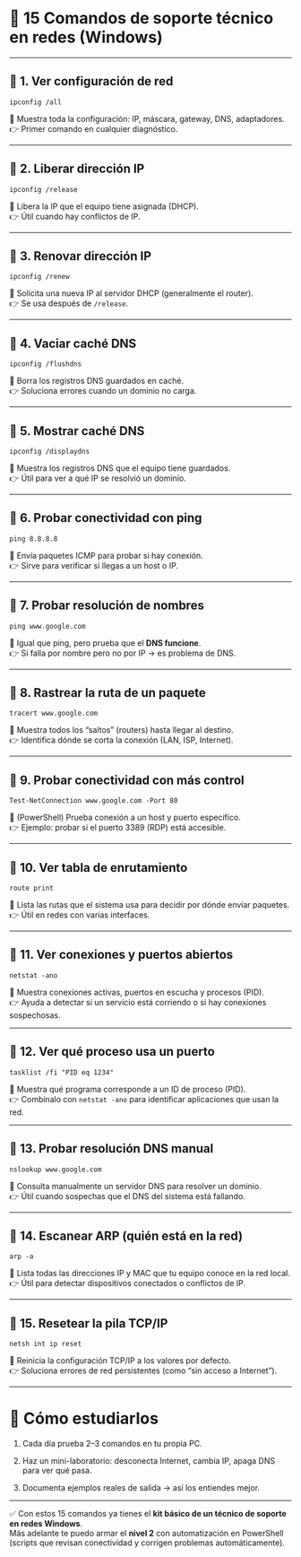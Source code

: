 
# 📘 **15 Comandos de soporte técnico en redes (Windows)**

---

## 🔹 1. Ver configuración de red

`ipconfig /all`

📌 Muestra toda la configuración: IP, máscara, gateway, DNS, adaptadores.  
👉 Primer comando en cualquier diagnóstico.

---

## 🔹 2. Liberar dirección IP

`ipconfig /release`

📌 Libera la IP que el equipo tiene asignada (DHCP).  
👉 Útil cuando hay conflictos de IP.

---

## 🔹 3. Renovar dirección IP

`ipconfig /renew`

📌 Solicita una nueva IP al servidor DHCP (generalmente el router).  
👉 Se usa después de `/release`.

---

## 🔹 4. Vaciar caché DNS

`ipconfig /flushdns`

📌 Borra los registros DNS guardados en caché.  
👉 Soluciona errores cuando un dominio no carga.

---

## 🔹 5. Mostrar caché DNS

`ipconfig /displaydns`

📌 Muestra los registros DNS que el equipo tiene guardados.  
👉 Útil para ver a qué IP se resolvió un dominio.

---

## 🔹 6. Probar conectividad con ping

`ping 8.8.8.8`

📌 Envía paquetes ICMP para probar si hay conexión.  
👉 Sirve para verificar si llegas a un host o IP.

---

## 🔹 7. Probar resolución de nombres

`ping www.google.com`

📌 Igual que ping, pero prueba que el **DNS funcione**.  
👉 Si falla por nombre pero no por IP → es problema de DNS.

---

## 🔹 8. Rastrear la ruta de un paquete

`tracert www.google.com`

📌 Muestra todos los “saltos” (routers) hasta llegar al destino.  
👉 Identifica dónde se corta la conexión (LAN, ISP, Internet).

---

## 🔹 9. Probar conectividad con más control

`Test-NetConnection www.google.com -Port 80`

📌 (PowerShell) Prueba conexión a un host y puerto específico.  
👉 Ejemplo: probar si el puerto 3389 (RDP) está accesible.

---

## 🔹 10. Ver tabla de enrutamiento

`route print`

📌 Lista las rutas que el sistema usa para decidir por dónde enviar paquetes.  
👉 Útil en redes con varias interfaces.

---

## 🔹 11. Ver conexiones y puertos abiertos

`netstat -ano`

📌 Muestra conexiones activas, puertos en escucha y procesos (PID).  
👉 Ayuda a detectar si un servicio está corriendo o si hay conexiones sospechosas.

---

## 🔹 12. Ver qué proceso usa un puerto

`tasklist /fi "PID eq 1234"`

📌 Muestra qué programa corresponde a un ID de proceso (PID).  
👉 Combínalo con `netstat -ano` para identificar aplicaciones que usan la red.

---

## 🔹 13. Probar resolución DNS manual

`nslookup www.google.com`

📌 Consulta manualmente un servidor DNS para resolver un dominio.  
👉 Útil cuando sospechas que el DNS del sistema está fallando.

---

## 🔹 14. Escanear ARP (quién está en la red)

`arp -a`

📌 Lista todas las direcciones IP y MAC que tu equipo conoce en la red local.  
👉 Útil para detectar dispositivos conectados o conflictos de IP.

---

## 🔹 15. Resetear la pila TCP/IP

`netsh int ip reset`

📌 Reinicia la configuración TCP/IP a los valores por defecto.  
👉 Soluciona errores de red persistentes (como “sin acceso a Internet”).

---

# 📌 Cómo estudiarlos

1. Cada día prueba 2–3 comandos en tu propia PC.
    
2. Haz un mini-laboratorio: desconecta Internet, cambia IP, apaga DNS para ver qué pasa.
    
3. Documenta ejemplos reales de salida → así los entiendes mejor.
    

---

✅ Con estos 15 comandos ya tienes el **kit básico de un técnico de soporte en redes Windows**.  
Más adelante te puedo armar el **nivel 2** con automatización en PowerShell (scripts que revisan conectividad y corrigen problemas automáticamente).